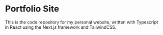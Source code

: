 # Portfolio Site

This is the code repository for my personal website, written with Typescript in React using the Next.js framework and TailwindCSS.
